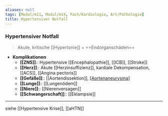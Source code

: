 ```yaml
---
aliases: null
tags: [Modul/m11, Modul/m14, Fach/Kardiologie, Art/Pathologie]
title: Hypertensiver Notfall
---
```

### Hypertensiver Notfall
> Akute, kritische [[Hypertonie]] + ==Endorganschäden==
- **Komplikationen**
	- **[[ZNS]]**:: Hypertensive [[Encephalopathie]], [[ICB]], [[Stroke]]
	- **[[Herz]]**:: Akute [[Herzinsuffizienz]], kardiale Dekompensation, [[ACS]], [[Angina pectoris]]
	- **[[Gefäße]]**:: [[Aortendissektion]], [[Aortenaneurysma]](-ruptur)
	- **[[Lunge]]**:: [[Lungenödem]]
	- **[[Niere]]**:: [[Nierenversagen]]
	- **[[Schwangerschaft]]**:: [[Eklampsie]]
---
siehe [[Hypertensive Krise]], [[aHTN]]